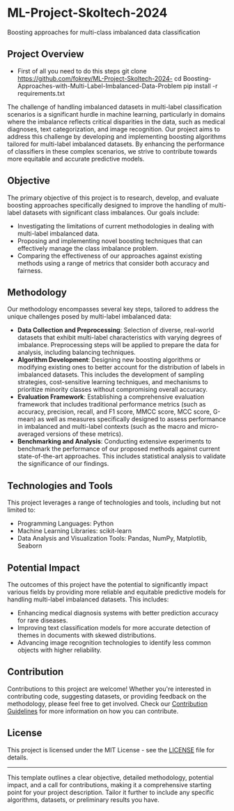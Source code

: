 # ML-Project-Skoltech-2024
Boosting approaches for multi-class imbalanced data classification

## Project Overview
- First of all you need to do this steps
git clone https://github.com/fokrey/ML-Project-Skoltech-2024-
cd Boosting-Approaches-with-Multi-Label-Imbalanced-Data-Problem
pip install -r requirements.txt

The challenge of handling imbalanced datasets in multi-label classification scenarios is a significant hurdle in machine learning, particularly in domains where the imbalance reflects critical disparities in the data, such as medical diagnoses, text categorization, and image recognition. Our project aims to address this challenge by developing and implementing boosting algorithms tailored for multi-label imbalanced datasets. By enhancing the performance of classifiers in these complex scenarios, we strive to contribute towards more equitable and accurate predictive models.

## Objective

The primary objective of this project is to research, develop, and evaluate boosting approaches specifically designed to improve the handling of multi-label datasets with significant class imbalances. Our goals include:
- Investigating the limitations of current methodologies in dealing with multi-label imbalanced data.
- Proposing and implementing novel boosting techniques that can effectively manage the class imbalance problem.
- Comparing the effectiveness of our approaches against existing methods using a range of metrics that consider both accuracy and fairness.

## Methodology

Our methodology encompasses several key steps, tailored to address the unique challenges posed by multi-label imbalanced data:
- **Data Collection and Preprocessing**: Selection of diverse, real-world datasets that exhibit multi-label characteristics with varying degrees of imbalance. Preprocessing steps will be applied to prepare the data for analysis, including balancing techniques.
- **Algorithm Development**: Designing new boosting algorithms or modifying existing ones to better account for the distribution of labels in imbalanced datasets. This includes the development of sampling strategies, cost-sensitive learning techniques, and mechanisms to prioritize minority classes without compromising overall accuracy.
- **Evaluation Framework**: Establishing a comprehensive evaluation framework that includes traditional performance metrics (such as accuracy, precision, recall, and F1 score, MMCC score, MCC score, G-mean) as well as measures specifically designed to assess performance in imbalanced and multi-label contexts (such as the macro and micro-averaged versions of these metrics).
- **Benchmarking and Analysis**: Conducting extensive experiments to benchmark the performance of our proposed methods against current state-of-the-art approaches. This includes statistical analysis to validate the significance of our findings.

## Technologies and Tools

This project leverages a range of technologies and tools, including but not limited to:
- Programming Languages: Python
- Machine Learning Libraries: scikit-learn
- Data Analysis and Visualization Tools: Pandas, NumPy, Matplotlib, Seaborn

## Potential Impact

The outcomes of this project have the potential to significantly impact various fields by providing more reliable and equitable predictive models for handling multi-label imbalanced datasets. This includes:
- Enhancing medical diagnosis systems with better prediction accuracy for rare diseases.
- Improving text classification models for more accurate detection of themes in documents with skewed distributions.
- Advancing image recognition technologies to identify less common objects with higher reliability.

## Contribution

Contributions to this project are welcome! Whether you're interested in contributing code, suggesting datasets, or providing feedback on the methodology, please feel free to get involved. Check our [Contribution Guidelines](CONTRIBUTING.md) for more information on how you can contribute.

## License

This project is licensed under the MIT License - see the [LICENSE](LICENSE.md) file for details.

---

This template outlines a clear objective, detailed methodology, potential impact, and a call for contributions, making it a comprehensive starting point for your project description. Tailor it further to include any specific algorithms, datasets, or preliminary results you have.